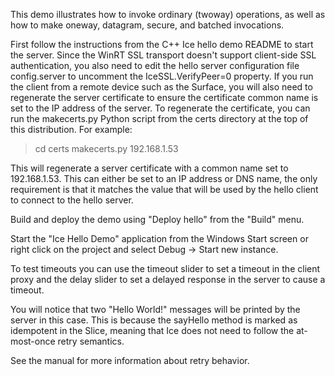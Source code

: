 This demo illustrates how to invoke ordinary (twoway) operations,
as well as how to make oneway, datagram, secure, and batched
invocations.

First follow the instructions from the C++ Ice hello demo README to
start the server. Since the WinRT SSL transport doesn't support
client-side SSL authentication, you also need to edit the hello server
configuration file config.server to uncomment the IceSSL.VerifyPeer=0
property. If you run the client from a remote device such as the
Surface, you will also need to regenerate the server certificate to
ensure the certificate common name is set to the IP address of the
server. To regenerate the certificate, you can run the makecerts.py
Python script from the certs directory at the top of this
distribution. For example:

  > cd certs
  > makecerts.py 192.168.1.53

This will regenerate a server certificate with a common name set to
192.168.1.53. This can either be set to an IP address or DNS name, the
only requirement is that it matches the value that will be used by the
hello client to connect to the hello server.

Build and deploy the demo using "Deploy hello" from the "Build" menu.

Start the "Ice Hello Demo" application from the Windows Start screen
or right click on the project and select Debug -> Start new instance.

To test timeouts you can use the timeout slider to set a timeout in
the client proxy and the delay slider to set a delayed response in
the server to cause a timeout.

You will notice that two "Hello World!" messages will be printed by
the server in this case. This is because the sayHello method is marked
as idempotent in the Slice, meaning that Ice does not need to follow
the at-most-once retry semantics.

See the manual for more information about retry behavior.
